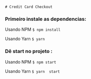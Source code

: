     # Credit Card Checkout

### Primeiro instale as dependencias: 
Usando NPM
`$ npm install `

Usando Yarn
`$ yarn `

### Dê start no projeto : 

Usando NPM
`$ npm start `

Usando Yarn
`$ yarn  start`


